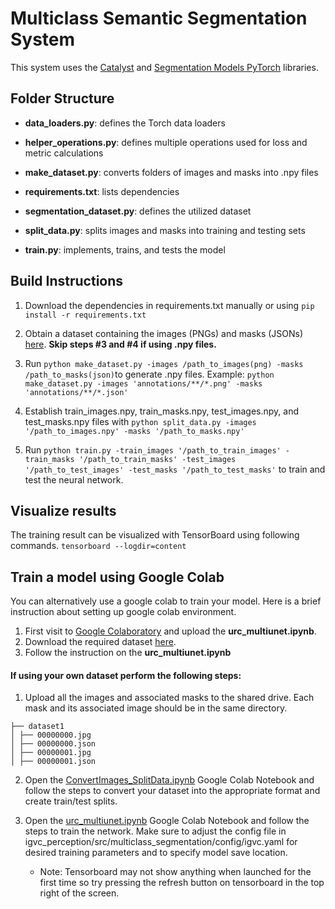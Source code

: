 # Multiclass Semantic Segmentation System

This system uses the [Catalyst](https://github.com/catalyst-team/catalyst) and [Segmentation Models PyTorch](https://github.com/qubvel/segmentation_models.pytorch) libraries. 

<!---
Add image once model is trained!

<p align="center">
  <img src="">
</p>

--->

## Folder Structure 
  
+ **data_loaders.py**: defines the Torch data loaders
  
+ **helper_operations.py**: defines multiple operations used for loss and metric calculations
  
+ **make_dataset.py**: converts folders of images and masks into .npy files
  
+ **requirements.txt**: lists dependencies
  
+ **segmentation_dataset.py**: defines the utilized dataset
  
+ **split_data.py**: splits images and masks into training and testing sets
  
+ **train.py**: implements, trains, and tests the model

## Build Instructions 

1. Download the dependencies in requirements.txt manually or using `pip install -r requirements.txt`
  
2. Obtain a dataset containing the images (PNGs) and masks (JSONs) [here](https://cloud.robojackets.org/apps/files/?dir=/RoboNav/Software/dataset/urc_dataset&fileid=356424). 
**Skip steps #3 and #4 if using .npy files.**

3. Run `python make_dataset.py -images /path_to_images(png) -masks /path_to_masks(json)`to generate .npy files. Example: `python make_dataset.py -images 'annotations/**/*.png' -masks 'annotations/**/*.json'`
   
4. Establish train_images.npy, train_masks.npy, test_images.npy, and test_masks.npy files with `python split_data.py -images '/path_to_images.npy' -masks '/path_to_masks.npy'` 
   
5. Run `python train.py -train_images '/path_to_train_images' -train_masks '/path_to_train_masks' -test_images '/path_to_test_images' -test_masks '/path_to_test_masks'` to train and test the neural network.

## Visualize results
The training result can be visualized with TensorBoard using following commands.
`tensorboard --logdir=content`

## Train a model using Google Colab
You can alternatively use a google colab to train your model. Here is a brief instruction about setting up google colab environment.
1. First visit to [Google Colaboratory](https://colab.research.google.com/notebooks/intro.ipynb#recent=true) and upload the **urc_multiunet.ipynb**.
2. Download the required dataset [here](https://cloud.robojackets.org/apps/files/?dir=/RoboNav/Software/dataset/urc_dataset&fileid=356424). 
3. Follow the instruction on the **urc_multiunet.ipynb**


#### If using your own dataset perform the following steps:

1.  Upload all the images and associated masks to the shared drive. Each mask and its associated image should be in the same directory.

```
├── dataset1
│ ├── 00000000.jpg
│ ├── 00000000.json
│ ├── 00000001.jpg
│ ├── 00000001.json
```

2.  Open the [ConvertImages_SplitData.ipynb](https://colab.research.google.com/drive/15T2XQjBKMh92A3XlsfR-kRX-PFVN9rl4?usp=sharing) Google Colab Notebook and follow the steps to convert your dataset into the appropriate format and create train/test splits.
    
3.  Open the [urc_multiunet.ipynb](https://colab.research.google.com/drive/1bb9TRCNWBgV8-EiqzhjlSQM_yny9DXzt?usp=sharing) Google Colab Notebook and follow the steps to train the network. Make sure to adjust the config file in igvc_perception/src/multiclass_segmentation/config/igvc.yaml for desired training parameters and to specify model save location.
    - Note: Tensorboard may not show anything when launched for the first time so try pressing the refresh button on tensorboard in the top right of the screen.
